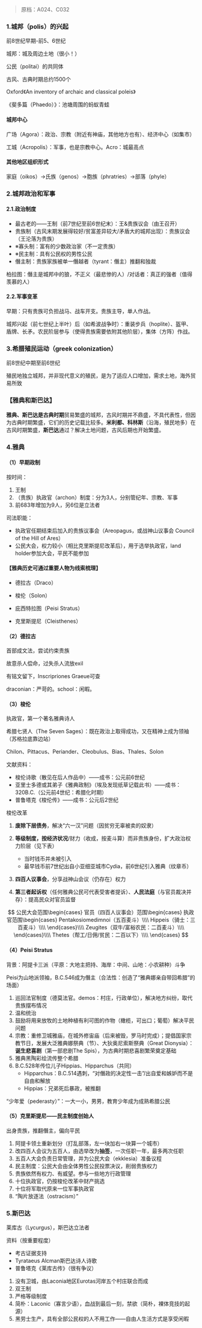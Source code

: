 > 原档：A024、C032

### 1.城邦（polis）的兴起

前8世纪早期-前5、6世纪

城邦：城及周边土地（很小！）

公民（politai）的共同体

古风、古典时期总约1500个

Oxford《An inventory of archaic and classical poleis》

《斐多篇（Phaedo）》：池塘周围的蚂蚁青蛙

#### 城邦中心

广场（Agora）：政治、宗教（附近有神庙，其他地方也有）、经济中心（如集市）

工城（Acropolis）：军事，也是宗教中心。Acro：城最高点

#### 其他地区组织形式

家庭（oikos）→氏族（genos）→胞族（phratries）→部落（phyle）

### 2.城邦政治和军事

#### 2.1.政治制度

- 最古老的——王制（前7世纪至前6世纪末）：王&贵族议会（由王召开）
- 贵族制（古风末期发展得较好/贫富差异较大/矛盾大的城邦出现）：贵族议会（王沦落为贵族）
- ※寡头制：富有的少数政治家（不一定贵族）
- ※民主制：具有公民权的男性公民
- 僭主制：贵族家族被单一僭越者（tyrant：僭主）推翻和独裁

柏拉图：僭主是城邦中的狼，不正义（最悲惨的人）/对话者：真正的强者（值得羡慕的人）

#### 2.2.军事变革

早期：只有贵族可负担战马、战车开支。贵族主导，单人作战。

城邦兴起（前七世纪上半叶）后（如希波战争时）：重装步兵（hoplite）、盔甲、盾牌、长矛。农民阶层参与（使得贵族需要依附其他阶层），集体（方阵）作战。

### 3.希腊殖民运动（greek colonization）

前8世纪中期至前6世纪

殖民地独立城邦，并非现代意义的殖民，是为了适应人口增加，需求土地，海外贸易所致

### 【雅典和斯巴达】

**雅典、斯巴达是古典时期**贸易繁盛的城邦，古风时期并不鼎盛，不具代表性，但因为古典时期繁盛，它们的历史记载比较多。**米利都、科林斯**（沿海，殖民地多）在古风时期繁盛，**斯巴达**通过？解决土地问题，古风后期也开始繁盛。

### 4.雅典

#### （1）早期政制

按时间：

1. 王制
2. （贵族）执政官（archon）制度：分为3人，分别管纪年、宗教、军事
3. 前683年增加为9人，另6位是立法者

司法职能：

- 执政官任期结束后加入的贵族议事会（Areopagus，或战神山议事会 Council of the Hill of Ares）
- 公民大会，权力较小（相比克里斯提尼改革后），用于选举执政官，land holder参加大会，平民不能参加

#### 【雅典历史可通过重要人物为线索梳理】

- 德拉古（Draco）

- 梭伦（Solon）

- 庇西特拉图（Peisi Stratus）

- 克里斯提尼（Cleisthenes）


#### （2）德拉古

首部成文法，尝试约束贵族

故意杀人偿命，过失杀人流放exil

有铭文留下，Inscripriones Graeue可查

draconian：严苛的。school：闲暇。

#### （3）梭伦

执政官，第一个著名雅典诗人

希腊七贤人（The Seven Sages）：既在政治上取得成功，又在精神上成为领袖（苏格拉底靠边站）

Chilon、Pittacus、Periander、Cleobulus、Bias、Thales、Solon

文献资料：

- 梭伦诗歌（散见在后人作品中）——成书：公元前6世纪
- 亚里士多德或其弟子《雅典政制》（埃及发现纸草记载此书）——成书：320B.C.（公元前4世纪：希腊化时期）
- 普鲁塔克《梭伦传》——成书：公元后2世纪

梭伦改革

1. **废除下层债务**，解决“六一汉”问题（因贫穷无辜被卖的奴隶）

2. **等级制度，按经济状况**/财力（收成，按麦斗算）而非贵族身份，扩大政治权力阶层（见下表）
   - 当时钱币并未被引入
   - 最早钱币前7世纪出自小亚细亚城市Cydia，前6世纪引入雅典（纹章币）
3. **四百人议事会**，分享战神山会议（仍存在）权力
4. **第三者起诉权**（任何雅典公民可代表受害者提诉）、**人民法庭**（与官员裁决并存）：提高民众对官员监督



$$
公民大会范围\begin{cases}
官员（四百人议事会）范围\begin{cases}
执政官范围\begin{cases}
Pentakosiomedimnoi（五百麦斗）\\\\
Hippeis（骑士：三百麦斗）\\\\
\end{cases}\\\\
Zeugites（双牛/富裕农民：二百麦斗）\\\\
\end{cases}\\\\
Thetes（帮工/日佣/贫民：二百以下）\\\\
\end{cases}
$$

#### （4）Peisi Stratus

背景：阿提卡三派（平原：大地主把持、海岸：中间、山地：小农耕种）斗争

Peisi为山地派领袖，B.C.546成为僭主（合法性：创造了“雅典娜亲自带回希腊”的场面）

1. 巡回法官制度（德莫法官。demos：村庄，行政单位），解决地方纠纷，取代贵族摆布情况
2. 温和统治
3. 鼓励将用来放牧的土地种植有利可图的作物（橄榄，可出口；葡萄）解决平民问题
4. 宗教：重修卫城雅庙，在城外修宙庙（后来被毁，罗马时完成）；提倡国家宗教节日，发展大泛雅典娜祭典（节）、大狄奥尼索斯祭典（Great Dionysia）：**诞生悲喜剧**（第一部悲剧The Spis），为古典时期悲喜剧繁荣奠定基础
5. 雅典黑陶彩绘流传整个希腊
6. B.C.528年传位儿子Hippias、Hipparchus（共同）
   - Hipparchus：B.C.514遇刺，“对僭政的决定性一击”/出自爱和嫉妒而不是自由和解放
   - Hippias：兄弟死后暴政，被推翻

“少年爱（pederasty）”：一大一小，男男，教育少年成为成熟希腊公民

#### （5）克里斯提尼——民主制度创始人

出身贵族，推翻僭主，偏向平民

1. 阿提卡领土重新划分（打乱部落，左一块加右一块算一个城市）
2. 改四百人会议为五百人，由选举改为**抽签**，一次任职一年，最多两次任职
3. 五百人大会负责日常管理，并为公民大会（ekklesia）准备议程
4. 民主制度：公民大会由全体男性公民投票决议，削弱贵族权力
5. 贵族依然有权力、有威望。参与一些地方行政管理
6. 十位执政官，仍按梭伦改革中财产挑选
7. 十位将军取代原来一位军事执政官
8. “陶片放逐法（ostracism）”

### 5.斯巴达

莱库古（Lycurgus），斯巴达立法者

资料（按重要程度）

- 考古证据支持
- Tyrataeus Alcman斯巴达诗人诗歌
- 普鲁塔克《莱库古传》（很有争议）

1. 没有卫城，由Laconia地区Eurotas河岸五个村庄联合而成
2. 双王制
3. 严格等级制度
4. 简朴：Laconic（寡言少语），血战到最后一刻，禁欲（简朴，裸体竞技的起源）
5. 黑劳士生产，具有全部公民权的人不用工作——自由人生活方式是享受闲暇
